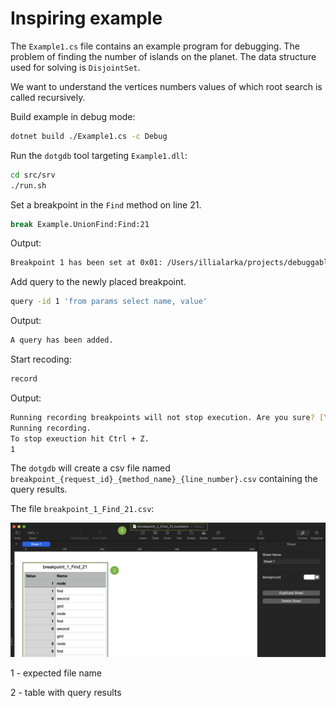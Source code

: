 # Inspiring example 

The `Example1.cs` file contains an example program for debugging. The problem of finding the number of islands on the planet. The data structure used for solving is `DisjointSet`.

We want to understand the vertices numbers values of which root search is called recursively.

Build example in debug mode:

```bash
dotnet build ./Example1.cs -c Debug
```

Run the `dotgdb` tool targeting `Example1.dll`:

```bash
cd src/srv
./run.sh
```

Set a breakpoint in the `Find` method on line 21.

```bash
break Example.UnionFind:Find:21
```

Output:
```bash
Breakpoint 1 has been set at 0x01: /Users/illialarka/projects/debuggable/FileSystem/Program.cs, line 21.
```

Add query to the newly placed breakpoint.
```bash
query -id 1 'from params select name, value'
```

Output:
```bash
A query has been added.
```

Start recoding:
```bash
record
```

Output:
```bash
Running recording breakpoints will not stop execution. Are you sure? [Y/N]Y
Running recording.
To stop exeuction hit Ctrl + Z.
1
```

The `dotgdb` will create a csv file named `breakpoint_{request_id}_{method_name}_{line_number}.csv` containing the query results.

The file `breakpoint_1_Find_21.csv`:

<p align="center">
  <img src="https://raw.githubusercontent.com/illialarka/dotgdb/main/docs/imgs/query_result1.png" alt="Query result `from params select name, value">
</p>

1 - expected file name

2 - table with query results
